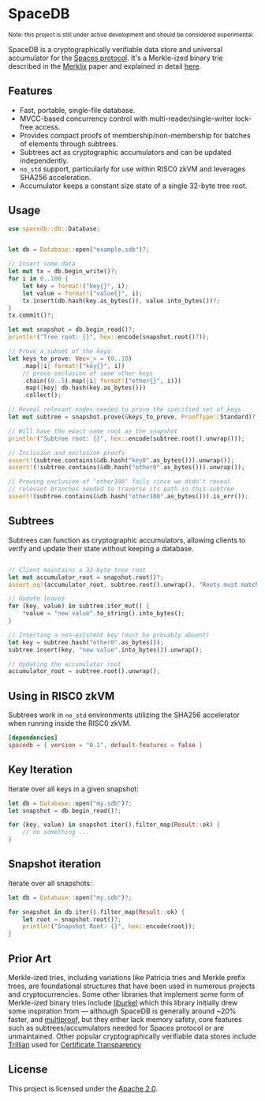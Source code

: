 # SpaceDB

<small>Note: this project is still under active development and should be considered experimental.</small>

SpaceDB is a cryptographically verifiable data store and universal accumulator for the [Spaces protocol](https://spacesprotocol.org). It's a Merkle-ized binary trie described in the [Merklix](https://blog.vermorel.com/pdf/merklix-tree-for-bitcoin-2018-07.pdf) paper and explained in detail [here](https://spacesprotocol.org/#binary-trie).


## Features

- Fast, portable, single-file database.
- MVCC-based concurrency control with multi-reader/single-writer lock-free access.
- Provides compact proofs of membership/non-membership for batches of elements through subtrees.
- Subtrees act as cryptographic accumulators and can be updated independently.
- `no_std` support, particularly for use within RISC0 zkVM and leverages SHA256 acceleration.
- Accumulator keeps a constant size state of a single 32-byte tree root.



## Usage

```rust
use spacedb::db::Database;


let db = Database::open("example.sdb")?;

// Insert some data
let mut tx = db.begin_write()?;
for i in 0..100 {
    let key = format!("key{}", i);
    let value = format!("value{}", i);
    tx.insert(db.hash(key.as_bytes()), value.into_bytes())?;
}
tx.commit()?;

let mut snapshot = db.begin_read()?;
println!("Tree root: {}", hex::encode(snapshot.root()?));

// Prove a subset of the keys
let keys_to_prove: Vec<_> = (0..10)
    .map(|i| format!("key{}", i))
    // prove exclusion of some other keys
    .chain((0..5).map(|i| format!("other{}", i)))
    .map(|key| db.hash(key.as_bytes()))
    .collect();

// Reveal relevant nodes needed to prove the specified set of keys
let mut subtree = snapshot.prove(&keys_to_prove, ProofType::Standard)?;

// Will have the exact same root as the snapshot
println!("Subtree root: {}", hex::encode(subtree.root().unwrap()));

// Inclusion and exclusion proofs
assert!(subtree.contains(&db.hash("key0".as_bytes())).unwrap());
assert!(!subtree.contains(&db.hash("other0".as_bytes())).unwrap());

// Proving exclusion of "other100" fails since we didn't reveal 
// relevant branches needed to traverse its path in this subtree
assert!(subtree.contains(&db.hash("other100".as_bytes())).is_err());

```



## Subtrees

Subtrees can function as cryptographic accumulators, allowing clients to verify and update their state without keeping a database.

```rust

// Client maintains a 32-byte tree root
let mut accumulator_root = snapshot.root()?;
assert_eq!(accumulator_root, subtree.root().unwrap(), "Roots must match");

// Update leaves
for (key, value) in subtree.iter_mut() {
    *value = "new value".to_string().into_bytes();
}

// Inserting a non-existent key (must be provably absent)
let key = subtree.hash("other0".as_bytes());
subtree.insert(key, "new value".into_bytes()).unwrap();

// Updating the accumulator root
accumulator_root = subtree.root().unwrap();

```

## Using in RISC0 zkVM

Subtrees work in `no_std` environments utilizing the SHA256 accelerator when running inside the RISC0 zkVM. 

```toml
[dependencies]
spacedb = { version = "0.1", default-features = false }
```




## Key Iteration

Iterate over all keys in a given snapshot:

```rust
let db = Database::open("my.sdb")?;
let snapshot = db.begin_read()?;

for (key, value) in snapshot.iter().filter_map(Result::ok) {
    // do something ...
}

```



## Snapshot iteration

Iterate over all snapshots:

```rust
let db = Database::open("my.sdb")?;

for snapshot in db.iter().filter_map(Result::ok) {
    let root = snapshot.root()?;
    println!("Snapshot Root: {}", hex::encode(root));
}
```

## Prior Art

Merkle-ized tries, including variations like Patricia tries and Merkle prefix trees, are foundational structures that have been used in numerous projects and cryptocurrencies. Some other libraries that implement some form of Merkle-ized binary tries include
[liburkel](https://github.com/chjj/liburkel) which this library initially drew some inspiration from — although SpaceDB is generally around ~20% faster,  and [multiproof,](https://github.com/gballet/multiproof-rs/tree/master) but they either lack memory safety, core features such as subtrees/accumulators needed for Spaces protocol or are unmaintained. Other popular cryptographically verifiable data stores include [Trillian](https://github.com/google/trillian) used for [Certificate Transparency](https://www.certificate-transparency.org/)


## License

This project is licensed under the [Apache 2.0](LICENSE).
